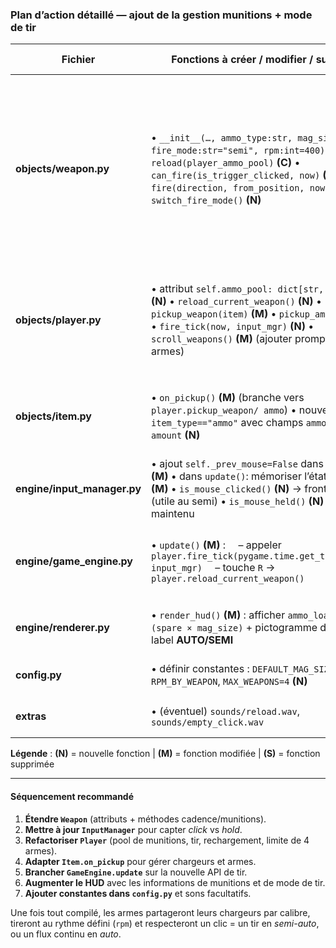 ### Plan d’action détaillé ­— ajout de la gestion **munitions + mode de tir**

| Fichier                     | Fonctions **à créer / modifier / supprimer**                 | Rôle de la modification                                      |
| --------------------------- | ------------------------------------------------------------ | ------------------------------------------------------------ |
| **objects/weapon.py**       | • `__init__(…, ammo_type:str, mag_size:int, fire_mode:str="semi", rpm:int=400)` **(M)**  • `reload(player_ammo_pool)` **(C)**  • `can_fire(is_trigger_clicked, now)` **(N)**  • `fire(direction, from_position, now)` **(M)**  • `switch_fire_mode()` **(N)** | 1) stocke `ammo_loaded`, `ammo_reserve`, `last_shot_time`  ; 2) applique la logique *semi* / *auto* (cadence = 60 / rpm) ; 3) vérifie qu’un chargeur est disponible avant de tirer ; 4) permet aux armes hybrides d’activer/désactiver le mode “powered” si `ammo_type=="Battery"` |
| **objects/player.py**       | • attribut `self.ammo_pool: dict[str, int] = {}` **(N)**  • `reload_current_weapon()` **(N)**  • `pickup_weapon(item)` **(M)**  • `pickup_ammo(item)` **(N)**  • `fire_tick(now, input_mgr)` **(N)**  • `scroll_weapons()` **(M)** (ajouter prompt si > 4 armes) | Centralise les chargeurs par type ; déclenche rechargement (touche R) ; appelle `weapon.can_fire(...)` chaque frame ; gère la limite de 4 armes + drop sur la carte |
| **objects/item.py**         | • `on_pickup()` **(M)** (branche vers `player.pickup_weapon/ ammo`)  • nouvel `item_type=="ammo"` avec champs `ammo_type`, `amount` **(N)** | Distinction claire entre ramassage d’arme et de chargeur ; chaque arme ramassée fournit +1 chargeur. |
| **engine/input_manager.py** | • ajout `self._prev_mouse=False` dans `__init__` **(M)**  • dans `update()`: mémoriser l’état précédent **(M)**  • `is_mouse_clicked()` **(N)** → front montant (utile au semi)  • `is_mouse_held()` **(N)** → bouton maintenu | Expose les deux états dont la logique de tir a besoin.       |
| **engine/game_engine.py**   | • `update()` **(M)** :   – appeler `player.fire_tick(pygame.time.get_ticks()/1000, input_mgr)`   – touche `R` → `player.reload_current_weapon()` | La boucle principale n’appelle plus directement `perform_attack` ; tout passe par la logique munitions. |
| **engine/renderer.py**      | • `render_hud()` **(M)** : afficher `ammo_loaded / (spare × mag_size)` + pictogramme de calibre + label **AUTO/SEMI** | Feedback visuel complet sur la réserve et le mode de tir.    |
| **config.py**               | • définir constantes : `DEFAULT_MAG_SIZES`, `RPM_BY_WEAPON`, `MAX_WEAPONS=4` **(N)** | Paramètres globaux pour équilibrage facile.                  |
| **extras**                  | • (éventuel) `sounds/reload.wav`, `sounds/empty_click.wav`   | Retour sonore lors du rechargement et d’un tir à vide.       |

**Légende** : **(N)** = nouvelle fonction | **(M)** = fonction modifiée | **(S)** = fonction supprimée

------

#### Séquencement recommandé

1. **Étendre `Weapon`** (attributs + méthodes cadence/munitions).
2. **Mettre à jour `InputManager`** pour capter *click* vs *hold*.
3. **Refactoriser `Player`** (pool de munitions, tir, rechargement, limite de 4 armes).
4. **Adapter `Item.on_pickup`** pour gérer chargeurs et armes.
5. **Brancher `GameEngine.update`** sur la nouvelle API de tir.
6. **Augmenter le HUD** avec les informations de munitions et de mode de tir.
7. **Ajouter constantes dans `config.py`** et sons facultatifs.

Une fois tout compilé, les armes partageront leurs chargeurs par calibre, tireront au rythme défini (`rpm`) et respecteront un clic = un tir en *semi-auto*, ou un flux continu en *auto*.
